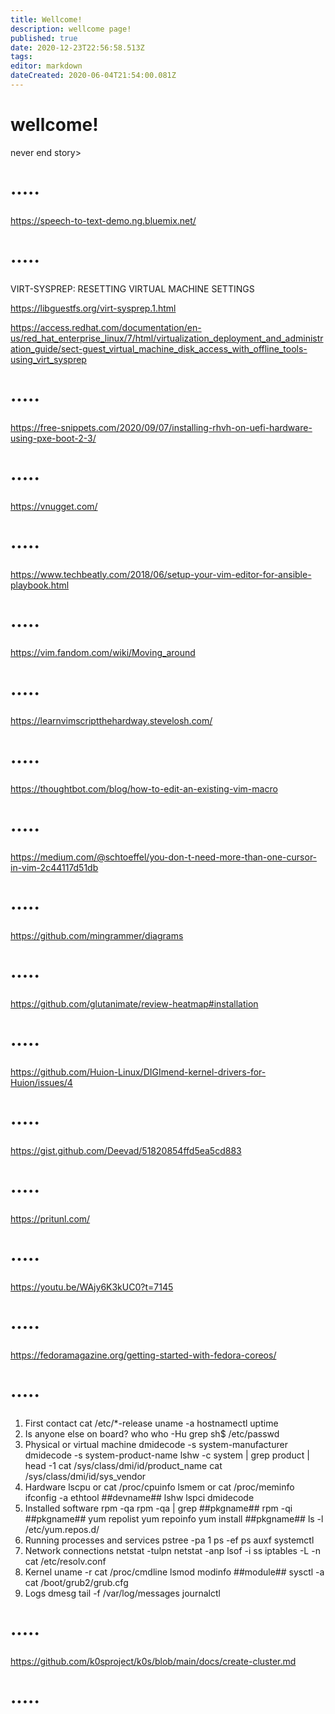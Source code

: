 ```yaml
---
title: Wellcome!
description: wellcome page!
published: true
date: 2020-12-23T22:56:58.513Z
tags: 
editor: markdown
dateCreated: 2020-06-04T21:54:00.081Z
---
```


# wellcome!
never end story>

# ·····
https://speech-to-text-demo.ng.bluemix.net/

# ·····
VIRT-SYSPREP: RESETTING VIRTUAL MACHINE SETTINGS

https://libguestfs.org/virt-sysprep.1.html

https://access.redhat.com/documentation/en-us/red_hat_enterprise_linux/7/html/virtualization_deployment_and_administration_guide/sect-guest_virtual_machine_disk_access_with_offline_tools-using_virt_sysprep

# ·····

https://free-snippets.com/2020/09/07/installing-rhvh-on-uefi-hardware-using-pxe-boot-2-3/

# ·····

https://vnugget.com/

# ·····

https://www.techbeatly.com/2018/06/setup-your-vim-editor-for-ansible-playbook.html

# ·····

https://vim.fandom.com/wiki/Moving_around

# ·····

https://learnvimscriptthehardway.stevelosh.com/

# ·····

https://thoughtbot.com/blog/how-to-edit-an-existing-vim-macro

# ·····


https://medium.com/@schtoeffel/you-don-t-need-more-than-one-cursor-in-vim-2c44117d51db

# ·····


https://github.com/mingrammer/diagrams


# ·····

https://github.com/glutanimate/review-heatmap#installation


# ·····


https://github.com/Huion-Linux/DIGImend-kernel-drivers-for-Huion/issues/4



# ·····


https://gist.github.com/Deevad/51820854ffd5ea5cd883


# ·····

https://pritunl.com/

# ·····

https://youtu.be/WAjy6K3kUC0?t=7145

# ·····

https://fedoramagazine.org/getting-started-with-fedora-coreos/


# ·····

1. First contact
cat /etc/*-release
uname -a
hostnamectl
uptime
2. Is anyone else on board?
who
who -Hu
grep sh$ /etc/passwd
3. Physical or virtual machine
dmidecode -s system-manufacturer
dmidecode -s system-product-name
lshw -c system | grep product | head -1
cat /sys/class/dmi/id/product_name
cat /sys/class/dmi/id/sys_vendor
4. Hardware
lscpu or cat /proc/cpuinfo
lsmem or cat /proc/meminfo
ifconfig -a
ethtool ##devname##
lshw
lspci
dmidecode
5. Installed software
rpm -qa
rpm -qa | grep ##pkgname##
rpm -qi ##pkgname##
yum repolist
yum repoinfo
yum install ##pkgname##
ls -l /etc/yum.repos.d/
6. Running processes and services
pstree -pa 1
ps -ef
ps auxf
systemctl
7. Network connections
netstat -tulpn
netstat -anp
lsof -i
ss
iptables -L -n
cat /etc/resolv.conf
8. Kernel
uname -r
cat /proc/cmdline
lsmod
modinfo ##module##
sysctl -a
cat /boot/grub2/grub.cfg
9. Logs
dmesg
tail -f /var/log/messages
journalctl

# ·····

https://github.com/k0sproject/k0s/blob/main/docs/create-cluster.md

# ·····